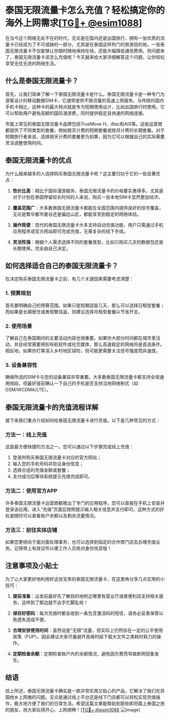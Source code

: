 # 泰国无限流量卡怎么充值？轻松搞定你的海外上网需求[[TG💪+ @esim1088](https://t.me/s/esim1088)]

在当今这个网络无处不在的时代，无论是在国内还是出国旅行，拥有一张优质的流量卡已经成为了不可或缺的一部分。尤其是在泰国这样热门的旅游目的地，一张泰国无限流量卡不仅能够让你随时随地保持在线，还能大幅降低通信费用。但问题来了，泰国无限流量卡该怎么充值呢？今天就来给大家详细解答这个问题，让你轻松享受无忧无虑的网络生活。

## 什么是泰国无限流量卡？

首先，让我们简单了解一下泰国无限流量卡是什么。泰国无限流量卡是一种专门为游客设计的移动数据SIM卡，它通常提供不限流量的高速上网服务。与传统的国内手机卡相比，这种卡的最大特点就是专为短期使用设计，比如出国旅行时使用。它可以帮助用户避免高额的国际漫游费，同时提供稳定且快速的网络连接。

市面上常见的泰国无限流量卡品牌包括TrueMove H、dtac和AIS等。这些运营商都提供了不同类型的套餐，例如按天计费的短期套餐或按月计费的长期套餐。对于短期旅行者来说，选择按天计费的套餐更为划算，因为它可以根据自己的实际需要灵活调整使用时间。

## 泰国无限流量卡的优点

为什么越来越多的人选择购买泰国无限流量卡呢？这主要归功于它的一些显著优点：

1. **性价比高**：相比于国际漫游服务，泰国无限流量卡的价格要实惠得多。尤其是对于计划在泰国停留较长时间的人来说，购买一张本地SIM卡显然更加经济。
   
2. **覆盖范围广**：大多数泰国无限流量卡都能在全国范围内提供良好的信号覆盖，无论是繁华都市曼谷还是偏远山区，都能享受到稳定的网络体验。

3. **操作简便**：现代的泰国无限流量卡大多支持自动充值功能，用户只需通过手机应用程序或官方网站即可完成充值，无需复杂的线下手续。

4. **灵活性强**：根据个人需求选择不同的套餐类型，比如只购买几天的数据包还是长期使用，完全由自己决定。

## 如何选择适合自己的泰国无限流量卡？

在决定购买泰国无限流量卡之前，有几个关键因素需要考虑清楚：

### 1. 预算规划
首先要明确自己的预算范围。如果只是短期逗留几天，那么可以选择日租型套餐；而如果是长期居住或者频繁往返，则建议选择月租型套餐以节省开支。

### 2. 使用场景
了解自己在泰国期间的主要活动内容也很重要。如果你大部分时间都在城市里活动，并且经常需要用到导航软件或社交媒体，那么高速稳定的网络将是首选条件。相反地，如果你打算深入乡村地区探险，则可能更需要关注信号强度而非速度。

### 3. 设备兼容性
确保所选的SIM卡与您的设备兼容非常重要。大多数泰国无限流量卡都支持全球通用频段，但最好提前确认一下自己的手机是否支持当地网络制式（如GSM/WCDMA/LTE）。

## 泰国无限流量卡的充值流程详解

接下来我们重点介绍如何给泰国无限流量卡进行充值。以下是几种常见的方式：

### 方法一：线上充值
这是最方便快捷的方法之一。您可以通过以下步骤完成线上充值：
1. 登录所购买泰国无限流量卡对应的官方网站；
2. 输入您的手机号码并验证身份信息；
3. 选择合适的充值金额或套餐；
4. 支付成功后等待系统提示充值完成即可。

### 方法二：使用官方APP
许多泰国无限流量卡运营商都推出了专门的应用程序，您可以直接在手机上安装并登录该应用。进入“充值”页面后按照提示输入相关信息并支付即可。这种方式的好处是随时可以查看账户余额以及剩余流量情况。

### 方法三：前往实体店铺
如果您更倾向于面对面处理事务，也可以选择到指定的合作商门店去办理充值业务。记得带上有效证件以便工作人员核对身份信息哦！

## 注意事项及小贴士

为了让大家更好地利用好这张宝贵的泰国无限流量卡，在这里再分享几点实用的小技巧：

1. **提前准备**：出发前最好先了解目的地附近哪里有营业厅或者便利店支持相关服务，这样到了那边就不会手忙脚乱啦！
   
2. **保存好密码**：每次充值时都会收到一条包含激活码的短信，请务必妥善保管以免遗失造成不便。

3. **合理安排使用时间**：虽然说是“无限”流量，但实际上仍然存在一定的公平使用政策（FUP）。因此建议大家尽量避开高峰时段下载大文件之类耗时耗力的操作。

4. **定期检查余额**：定期检查账户内的余额情况，避免因欠费而导致断网现象发生。

## 结语

综上所述，泰国无限流量卡确实是一款非常实用又贴心的产品，它解决了我们在异国他乡上网难的问题。无论是通过线上平台还是线下门店都可以轻松实现充值操作，极大地方便了我们的日常生活。希望这篇文章能帮助到那些即将踏上泰国之旅的朋友，祝大家玩得开心、上网顺畅！[[TG💪+ @esim1088](https://t.me/s/esim1088) ![Image](https://i.postimg.cc/4NQfJmqS/Snipaste-2025-05-13-00-14-12.png)]